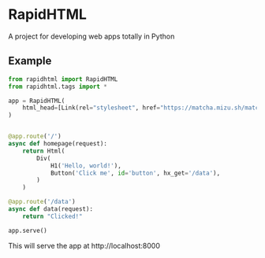 # RapidHTML

A project for developing web apps totally in Python

## Example

```py
from rapidhtml import RapidHTML
from rapidhtml.tags import *

app = RapidHTML(
    html_head=[Link(rel="stylesheet", href="https://matcha.mizu.sh/matcha.css")]
)


@app.route('/')
async def homepage(request):
    return Html(
        Div(
            H1('Hello, world!'),
            Button('Click me', id='button', hx_get='/data'),
        )
    )

@app.route('/data')
async def data(request):
    return "Clicked!"

app.serve()
```

This will serve the app at http://localhost:8000